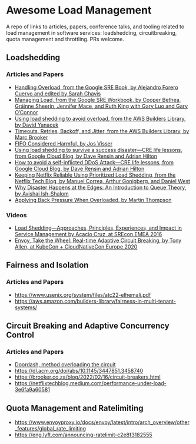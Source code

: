 # Awesome Load Management

A repo of links to articles, papers, conference talks, and tooling related to load management in software services: loadshedding, circuitbreaking, quota management and throttling.
PRs welcome.
## Loadshedding

### Articles and Papers
 
 * [Handling Overload, from the Google SRE Book, by Alejandro Forero Cuervo and edited by Sarah Chavis](https://sre.google/sre-book/handling-overload/)
 * [Managing Load, from the Google SRE Workbook, by Cooper Bethea, Gráinne Sheerin, Jennifer Mace, and Ruth King with Gary Luo and Gary O’Connor](https://sre.google/workbook/managing-load/)
 * [Using load shedding to avoid overload, from the AWS Builders Library, by David Yanacek](https://aws.amazon.com/builders-library/using-load-shedding-to-avoid-overload/)
 * [Timeouts, Retries, Backoff, and Jitter, from  the AWS Builders Library, by Marc Brooker](https://aws.amazon.com/builders-library/timeouts-retries-and-backoff-with-jitter/)
 * [FIFO Considered Harmful, by Jos Visser](https://medium.com/swlh/fifo-considered-harmful-793b76f98374)
 * [Using load shedding to survive a success disaster—CRE life lessons, from Google Cloud Blog, by Dave Rensin and Adrian Hilton](https://cloud.google.com/blog/products/gcp/using-load-shedding-to-survive-a-success-disaster-cre-life-lessons/)
 * [How to avoid a self-inflicted DDoS Attack—CRE life lessons, from Google Cloud Blog, by Dave Rensin and Adrian Hilton](https://cloud.google.com/blog/products/gcp/how-to-avoid-a-self-inflicted-ddos-attack-cre-life-lessons/)
 * [Keeping Netflix Reliable Using Prioritized Load Shedding, from the Netflix Tech Blog, by Manuel Correa, Arthur Gonigberg, and Daniel West](https://netflixtechblog.com/keeping-netflix-reliable-using-prioritized-load-shedding-6cc827b02f94)
 * [Why Disaster Happens at the Edges: An Introduction to Queue Theory, by Avishai Ish-Shalom](https://thenewstack.io/an-introduction-to-queue-theory-why-disaster-happens-at-the-edges/)
 * [Applying Back Pressure When Overloaded, by Martin Thompson](https://mechanical-sympathy.blogspot.com/2012/05/apply-back-pressure-when-overloaded.html)

### Videos

 * [Load Shedding—Approaches, Principles, Experiences, and Impact in Service Management
by Acacio Cruz, at SREcon EMEA 2016](https://www.usenix.org/conference/srecon16europe/program/presentation/cruz)
 * [Envoy, Take the Wheel: Real-time Adaptive Circuit Breaking, by Tony Allen, at KubeCon + CloudNativeCon Europe 2020](https://www.youtube.com/watch?v=CQvmSXlnyeQ)

## Fairness and Isolation

### Articles and Papers
 * https://www.usenix.org/system/files/atc22-elhemali.pdf
 * https://aws.amazon.com/builders-library/fairness-in-multi-tenant-systems/

## Circuit Breaking and Adaptive Concurrency Control

### Articles and Papers

 * [Doordash, method overloading the circuit](https://dl.acm.org/doi/pdf/10.1145/3542929.3563466)
 * https://dl.acm.org/doi/abs/10.1145/3447851.3458740
 * https://brooker.co.za/blog/2022/02/16/circuit-breakers.html
 * https://netflixtechblog.medium.com/performance-under-load-3e6fa9a60581


## Quota Management and Ratelimiting

 * https://www.envoyproxy.io/docs/envoy/latest/intro/arch_overview/other_features/global_rate_limiting
 * https://eng.lyft.com/announcing-ratelimit-c2e8f3182555

